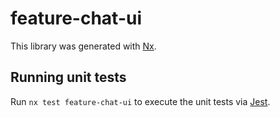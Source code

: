 # feature-chat-ui

This library was generated with [Nx](https://nx.dev).

## Running unit tests

Run `nx test feature-chat-ui` to execute the unit tests via [Jest](https://jestjs.io).
